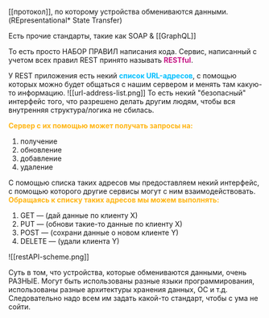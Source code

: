 [[протокол]], по которому устройства обмениваются данными. (REpresentational* State Transfer)

Есть прочие стандарты, такие как SOAP & [[GraphQL]]

То есть просто НАБОР ПРАВИЛ написания кода. 
Сервис, написанный с учетом всех правил REST принято называть <span style="font-weight: bold; color: mediumvioletred;">RESTful</span>. 

У REST приложения есть некий <span style="font-weight: bold; color: deepskyblue;">список URL-адресов</span>, с помощью которых можно будет общаться с нашим сервером и менять там какую-то информацию.
![[url-address-list.png]]
То есть некий "безопасный" интерфейс того, что разрешено делать другим людям, чтобы вся внутренняя структура/логика не сбилась. 

<span style="font-weight: bold; color: #FFB514;">Сервер с их помощью может получать запросы на:</span>
1) получение
2) обновление
3) добавление
4) удаление

С помощью списка таких адресов мы предоставляем некий интерфейс, с помощью которого другие сервисы могут с ним взаимодействовать. <span style="font-weight: bold; color: #FFB514;">Обращаясь к списку таких адресов мы можем выполнять:</span>
1) GET — (дай данные по клиенту X)
2) PUT — (обнови такие-то данные по клиенту X)
4) POST — (сохрани данные о новом клиенте Y)
5) DELETE — (удали клиента Y)

![[restAPI-scheme.png]]

Суть в том, что устройства, которые обмениваются данными, очень РАЗНЫЕ. Могут быть использованы разные языки программирования, использованы разные архитектуры хранения данных, ОС и т.д. 
Следовательно надо всем им задать какой-то стандарт, чтобы с ума не сойти. 